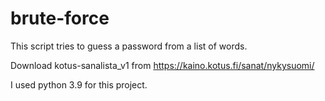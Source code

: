 # brute-force

This script tries to guess a password from a list of words.

Download kotus-sanalista_v1 from https://kaino.kotus.fi/sanat/nykysuomi/

I used python 3.9 for this project.
